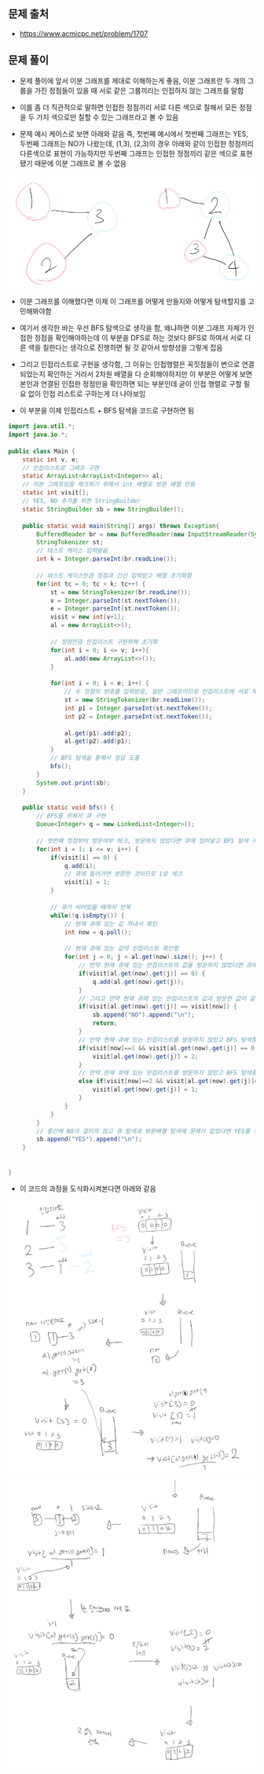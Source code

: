 ## 문제 출처
- https://www.acmicpc.net/problem/1707

## 문제 풀이
- 문제 풀이에 앞서 이분 그래프를 제대로 이해하는게 좋음, 이분 그래프란 두 개의 그룹을 가진 정점들이 있을 때 서로 같은 그룹끼리는 인접하지 않는 그래프를 말함

- 이를 좀 더 직관적으로 말하면 인접한 정점끼리 서로 다른 색으로 칠해서 모든 정점을 두 가지 색으로만 칠할 수 있는 그래프라고 볼 수 있음

- 문제 예시 케이스로 보면 아래와 같음 즉, 첫번째 예시에서 첫번째 그래프는 YES, 두번째 그래프는 NO가 나왔는데, (1,3), (2,3)의 경우 아래와 같이 인접한 정점끼리 다른색으로 표현이 가능하지만 두번째 그래프는 인접한 정점끼리 같은 색으로 표현됐기 때문에 이분 그래프로 볼 수 없음

![one](/cheewr85/img/Graph/four.png)

- 이분 그래프를 이해했다면 이제 이 그래프를 어떻게 만들지와 어떻게 탐색할지를 고민해봐야함

- 여기서 생각한 바는 우선 BFS 탐색으로 생각을 함, 왜냐하면 이분 그래프 자체가 인접한 정점을 확인해야하는데 이 부분을 DFS로 하는 것보다 BFS로 하여서 서로 다른 색을 칠한다는 생각으로 진행하면 될 것 같아서 방향성을 그렇게 잡음

- 그리고 인접리스트로 구현을 생각함, 그 이유는 인접행렬은 꼭짓점들이 변으로 연결되었는지 확인하는 거라서 2차원 배열을 다 순회해야하지만 이 부분은 어떻게 보면 본인과 연결된 인접한 정점만을 확인하면 되는 부분인데 굳이 인접 행렬로 구할 필요 없이 인접 리스트로 구하는게 더 나아보임

- 이 부분을 이제 인접리스트 + BFS 탐색을 코드로 구현하면 됨

```java
import java.util.*;
import java.io.*;

public class Main {
    static int v, e;
    // 인접리스트로 그래프 구현
    static ArrayList<ArrayList<Integer>> al;
    // 이분 그래프임을 체크하기 위해서 int 배열로 방문 배열 만듬
    static int visit[];
    // YES, NO 추가를 위한 StringBuilder
    static StringBuilder sb = new StringBuilder();

    public static void main(String[] args) throws Exception{
        BufferedReader br = new BufferedReader(new InputStreamReader(System.in));
        StringTokenizer st;
        // 테스트 케이스 입력받음
        int k = Integer.parseInt(br.readLine());

        // 테스트 케이스만큼 정점과 간선 입력받고 배열 초기화함
        for(int tc = 0; tc < k; tc++) {
            st = new StringTokenizer(br.readLine());
            v = Integer.parseInt(st.nextToken());
            e = Integer.parseInt(st.nextToken());
            visit = new int[v+1];
            al = new ArrayList<>();

            // 정점만큼 인접리스트 구현위해 초기화
            for(int i = 0; i <= v; i++){
                al.add(new ArrayList<>());
            }

            for(int i = 0; i < e; i++) {
                // 두 정점의 번호를 입력받음, 일반 그래프이므로 인접리스트에 서로 체크해둠
                st = new StringTokenizer(br.readLine());
                int p1 = Integer.parseInt(st.nextToken());
                int p2 = Integer.parseInt(st.nextToken());

                al.get(p1).add(p2);
                al.get(p2).add(p1);
            }
            // BFS 탐색을 통해서 정답 도출
            bfs();
        }
        System.out.print(sb);
    }

    public static void bfs() {
        // BFS를 위해서 큐 구현
        Queue<Integer> q = new LinkedList<Integer>();

        // 첫번째 정점부터 방문여부 체크, 방문하지 않았다면 큐에 집어넣고 BFS 탐색 시작
        for(int i = 1; i <= v; i++) {
            if(visit[i] == 0) {
                q.add(i);
                // 큐에 들어가면 방문한 것이므로 1로 체크
                visit[i] = 1;
            }

            // 큐가 비어있을 때까지 반복
            while(!q.isEmpty()) {
                // 현재 큐에 있는 값 꺼내서 확인
                int now = q.poll();

                // 현재 큐에 있는 값의 인접리스트 확인함
                for(int j = 0; j < al.get(now).size(); j++) {
                    // 만약 현재 큐에 있는 인접리스트의 값을 방문하지 않았다면 큐에 넣음(BFS 탐색)
                    if(visit[al.get(now).get(j)] == 0) {
                        q.add(al.get(now).get(j));
                    }
                    // 그리고 만약 현재 큐에 있는 인접리스트의 값과 방문한 값이 같다면 이는 이분그래프 상으로 인접한 정점이 같은 색이 칠해진 것이므로 NO를 추가하고 끝냄
                    if(visit[al.get(now).get(j)] == visit[now]) {
                        sb.append("NO").append("\n");
                        return;
                    }
                    // 만약 현재 큐에 있는 인접리스트를 방문하지 않았고 BFS 탐색중인 인접리스트 값이 1이라면 이분 그래프 표시를 위해 2로 방문처리함
                    if(visit[now]==1 && visit[al.get(now).get(j)] == 0) {
                        visit[al.get(now).get(j)] = 2;
                    }
                    // 만약 현재 큐에 있는 인접리스트를 방문하지 않았고 BFS 탐색중인 인접리스트 값이 2라면 이분 그래프 표시를 위해 1로 방문처리함
                    else if(visit[now]==2 && visit[al.get(now).get(j)]==0) {
                        visit[al.get(now).get(j)] = 1;
                    }
                }
            }
        }
        // 중간에 NO가 걸리지 않고 큐 탐색과 방문배열 탐색에 문제가 없었다면 YES를 추가하고 끝냄
        sb.append("YES").append("\n");
    }


}
```

- 이 코드의 과정을 도식화시켜본다면 아래와 같음

![one](/cheewr85/img/Graph/five.png)

![one](/cheewr85/img/Graph/six.png)
